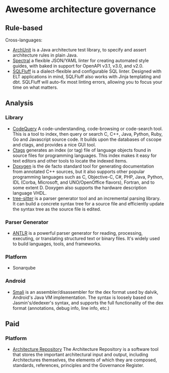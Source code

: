 # Awesome architecture governance

## Rule-based

Cross-languages:

- [ArchUnit](https://github.com/TNG/ArchUnitNET)  is a Java architecture test library, to specify and assert architecture rules in plain Java.
- [Spectral](https://github.com/stoplightio/spectral) a flexible JSON/YAML linter for creating automated style guides, with baked in support for OpenAPI v3.1, v3.0, and v2.0. 
- [SQLFluff](https://github.com/sqlfluff/sqlfluff) is a dialect-flexible and configurable SQL linter. Designed with ELT applications in mind, SQLFluff also works with Jinja templating and dbt. SQLFluff will auto-fix most linting errors, allowing you to focus your time on what matters.

## Analysis 

### Library

- [CodeQuery](https://github.com/ruben2020/codequery) A code-understanding, code-browsing or code-search tool. This is a tool to index, then query or search C, C++, Java, Python, Ruby, Go and Javascript source code. It builds upon the databases of cscope and ctags, and provides a nice GUI tool. 
- [Ctags](https://github.com/universal-ctags/ctags) generates an index (or tag) file of language objects found in source files for programming languages. This index makes it easy for text editors and other tools to locate the indexed items.
- [Doxygen](https://github.com/doxygen/doxygen)  is the de facto standard tool for generating documentation from annotated C++ sources, but it also supports other popular programming languages such as C, Objective-C, C#, PHP, Java, Python, IDL (Corba, Microsoft, and UNO/OpenOffice flavors), Fortran, and to some extent D. Doxygen also supports the hardware description language VHDL.
- [tree-sitter](https://github.com/tree-sitter/tree-sitter) is a parser generator tool and an incremental parsing library. It can build a concrete syntax tree for a source file and efficiently update the syntax tree as the source file is edited. 

### Parser Generator

- [ANTLR](https://github.com/antlr/antlr4)  is a powerful parser generator for reading, processing, executing, or translating structured text or binary files. It's widely used to build languages, tools, and frameworks.

### Platform

- Sonarqube

### Android

- [Smali](https://github.com/JesusFreke/smali)  is an assembler/disassembler for the dex format used by dalvik, Android's Java VM implementation. The syntax is loosely based on Jasmin's/dedexer's syntax, and supports the full functionality of the dex format (annotations, debug info, line info, etc.)

## Paid 

### Platform

- [Architecture Repository](https://www.dragon1.com/applications/architecture-repository) The Architecture Repository is a software tool that stores the important architectural input and output, including Architectures themselves, the elements of which they are composed, standards, references, principles and the Governance Register. 

